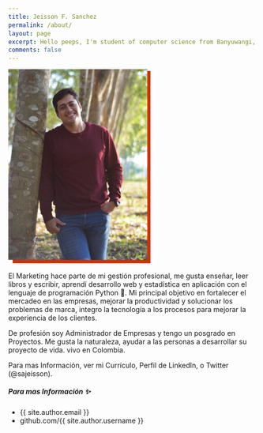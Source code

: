 ```yaml
---
title: Jeisson F. Sanchez
permalink: /about/
layout: page
excerpt: Hello peeps, I'm student of computer science from Banyuwangi, living in Jogjakarta. This blog for documentation about my programming journey, running on jekyll, hosting on netlify and using my own simple theme.
comments: false
---
```


<img src="\assets\img\perfil.png" style="zoom: 40%;" />

El Marketing hace parte de mi gestión profesional, me gusta enseñar, leer libros y escribir, aprendí desarrollo web y estadística en aplicación con el lenguaje de programación Python 🐍.
Mi principal objetivo en fortalecer el mercadeo en las empresas, mejorar la productividad y solucionar los problemas de marca, integro la tecnología a los procesos para mejorar la experiencia de los clientes.

De profesión soy Administrador de Empresas y tengo un posgrado en Proyectos.
Me gusta la naturaleza, ayudar a las personas a desarrollar su proyecto de vida. vivo en Colombia.

Para mas Información, ver mi Currículo, Perfil de LinkedIn, o Twitter (@sajeisson).


##### Para mas Información ✨

- {{ site.author.email }}
- github.com/{{ site.author.username }}
